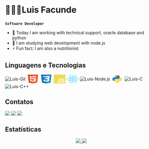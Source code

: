 # 👨🏾‍💻Luis Facunde 

**`Software Developer`**
- 🔭 Today I am working with technical support, oracle database and python
- 🌱 I am studying web development with node.js
- ⚡ Fun fact: I am also a nutritionist

## Linguagens e Tecnologias
<div style="display: inline_block"> 
  <img align="center" alt="Luis-Git" height="30" width="40" src="https://cdn.jsdelivr.net/gh/devicons/devicon@latest/icons/git/git-original.svg">    
  <img align="center" alt="Luis-HTML" height="30" width="40" src="https://raw.githubusercontent.com/devicons/devicon/master/icons/html5/html5-original.svg">
  <img align="center" alt="Luis-CSS" height="30" width="40" src="https://raw.githubusercontent.com/devicons/devicon/master/icons/css3/css3-original.svg">
  <img align="center" alt="Luis-JavaScript" height="30" width="40" src="https://raw.githubusercontent.com/devicons/devicon/master/icons/javascript/javascript-plain.svg">
  <img align="center" alt="Luis-React" height="30" width="40" src="https://raw.githubusercontent.com/devicons/devicon/master/icons/react/react-original.svg">
  <img align="center" alt="Luis-Node.js" height="30" width="40" src="https://cdn.jsdelivr.net/gh/devicons/devicon@latest/icons/nodejs/nodejs-original.svg">
  <img align="center" alt="Luis-Python" height="30" width="40" src="https://raw.githubusercontent.com/devicons/devicon/master/icons/python/python-original.svg">
  <img align="center" alt="Luis-C" height="30" width="40" src="https://cdn.jsdelivr.net/gh/devicons/devicon@latest/icons/c/c-original.svg">
  <img align="center" alt="Luis-C++" height="30" width="40" src="https://cdn.jsdelivr.net/gh/devicons/devicon@latest/icons/cplusplus/cplusplus-original.svg">
</div>

## Contatos

<div>
<a href="https://www.linkedin.com/in/luis-facunde/" target="_blank"><img loading="lazy" src="https://img.shields.io/badge/-LinkedIn-%230077B5?style=for-the-badge&logo=linkedin&logoColor=white" target="_blank"></a>
<a href="https://github.com/LuisFacunde/" targer="_blank"><img loading="lazy" src="https://img.shields.io/badge/GitHub-100000?style=for-the-badge&logo=github&logoColor=white" target="_blank"></a>
<a href = "mailto:contato@luisfacunde19@gmail.com"><img loading="lazy" src="https://img.shields.io/badge/Gmail-D14836?style=for-the-badge&logo=gmail&logoColor=white" target="_blank"></a>
</div>

## Estatísticas

<div align="center">
<a href="https://github.com/LuisFacunde">
  <img height="150em" src="https://github-readme-stats-eight-theta.vercel.app/api?username=LuisFacunde&show_icons=true&theme=algolia&include_all_commits=true&count_private=true"/>
  <img height="150em" src="https://github-readme-stats-eight-theta.vercel.app/api/top-langs/?username=LuisFacunde&layout=compact&langs_count=8&theme=algolia"/>
</a>
</div>

<!--
**LuisFacunde/LuisFacunde** is a ✨ _special_ ✨ repository because its `README.md` (this file) appears on your GitHub profile.

Here are some ideas to get you started:

- 👯 I’m looking to collaborate on ...
- 🤔 I’m looking for help with ...
- 💬 Ask me about ...
- 📫 How to reach me: ...
- ⚡ Fun fact: ...
-->

